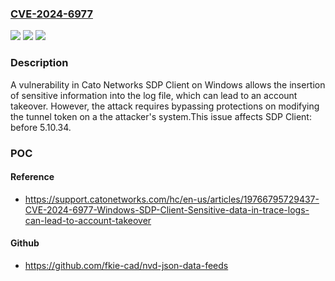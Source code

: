 ### [CVE-2024-6977](https://cve.mitre.org/cgi-bin/cvename.cgi?name=CVE-2024-6977)
![](https://img.shields.io/static/v1?label=Product&message=SDP%20Client&color=blue)
![](https://img.shields.io/static/v1?label=Version&message=0%3C%205.10.28%20&color=brighgreen)
![](https://img.shields.io/static/v1?label=Vulnerability&message=CWE-532%20Insertion%20of%20Sensitive%20Information%20into%20Log%20File&color=brighgreen)

### Description

A vulnerability in Cato Networks SDP Client on Windows allows the insertion of sensitive information into the log file, which can lead to an account takeover. However, the attack requires bypassing protections on modifying the tunnel token on a the attacker's system.This issue affects SDP Client: before 5.10.34.

### POC

#### Reference
- https://support.catonetworks.com/hc/en-us/articles/19766795729437-CVE-2024-6977-Windows-SDP-Client-Sensitive-data-in-trace-logs-can-lead-to-account-takeover

#### Github
- https://github.com/fkie-cad/nvd-json-data-feeds

